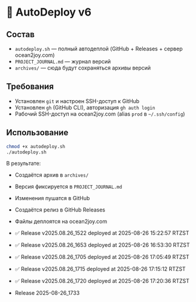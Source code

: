 # 🚀 AutoDeploy v6

## Состав
- `autodeploy.sh` — полный автодеплой (GitHub + Releases + сервер ocean2joy.com)
- `PROJECT_JOURNAL.md` — журнал версий
- `archives/` — сюда будут сохраняться архивы версий

## Требования
- Установлен `git` и настроен SSH-доступ к GitHub
- Установлен `gh` (GitHub CLI), авторизация `gh auth login`
- Рабочий SSH-доступ на ocean2joy.com (alias `prod` в `~/.ssh/config`)

## Использование
```bash
chmod +x autodeploy.sh
./autodeploy.sh
```
В результате:
- Создаётся архив в `archives/`
- Версия фиксируется в `PROJECT_JOURNAL.md`
- Изменения пушатся в GitHub
- Создаётся релиз в GitHub Releases
- Файлы деплоятся на ocean2joy.com

- ✅ Release v2025.08.26_1522 deployed at 2025-08-26 15:22:57 RTZST
- ✅ Release v2025.08.26_1653 deployed at 2025-08-26 16:53:30 RTZST
- ✅ Release v2025.08.26_1705 deployed at 2025-08-26 17:05:49 RTZST
- ✅ Release v2025.08.26_1715 deployed at 2025-08-26 17:15:12 RTZST
- ✅ Release v2025.08.26_1720 deployed at 2025-08-26 17:20:36 RTZST
- Release 2025-08-26_1733
